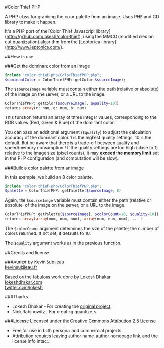 #Color Thief PHP

A PHP class for grabbing the color palette from an image. Uses PHP and GD library to make it happen.

It's a PHP port of the [Color Thief Javascript library] (http://github.com/lokesh/color-thief), using the MMCQ (modified median cut quantization) algorithm from the [Leptonica library] (http://www.leptonica.com/).

##How to use

###Get the dominant color from an image
```php
include "color-thief-php/ColorThiefPHP.php";
$dominantColor = ColorThiefPHP::getColor($sourceImage);
```
The `$sourceImage` variable must contain either the path (relative or absolute) of the image on the server, or a URL to the image.

```php
ColorThiefPHP::getColor($sourceImage[, $quality=10]) 
returns array(r: num, g: num, b: num)
```

This function returns an array of three integer values, corresponding to the RGB values (Red, Green & Blue) of the dominant color. 

You can pass an additional argument (`$quality`) to adjust the calculation accuracy of the dominant color. 1 is the highest quality settings, 10 is the default. But be aware that there is a trade-off between quality and speed/memory consumption !
If the quality settings are too high (close to 1) relative to the image size (pixel counts), it may **exceed the memory limit** set in the PHP configuration (and computation will be slow).


###Build a color palette from an image

In this example, we build an 8 color palette.

```php
include "color-thief-php/ColorThiefPHP.php";
$palette = ColorThiefPHP::getPalette($sourceImage, 8)
```

Again, the `$sourceImage` variable must contain either the path (relative or absolute) of the image on the server, or a URL to the image.

```php
ColorThiefPHP::getPalette($sourceImage[, $colorCount=10, $quality=10])
returns array(array(num, num, num), array(num, num, num), ... )
```

The `$colorCount` argument determines the size of the palette; the number of colors returned. If not set, it defaults to 10.

The `$quality` argument works as in the previous function.

##Credits and license

###Author
by Kevin Subileau  
[kevinsubileau.fr](http://www.kevinsubileau.fr/?utm_campaign=github&utm_term=color-thief-php_readme)

Based on the fabulous work done by Lokesh Dhakar  
[lokeshdhakar.com](http://www.lokeshdhakar.com)  
[twitter.com/lokesh](http://twitter.com/lokesh)

###Thanks
* Lokesh Dhakar - For creating the [original project](http://github.com/lokesh/color-thief).
* Nick Rabinowitz - For creating quantize.js.

###License
Licensed under the [Creative Commons Attribution 2.5 License](http://creativecommons.org/licenses/by/2.5/)

* Free for use in both personal and commercial projects.
* Attribution requires leaving author name, author homepage link, and the license info intact.
